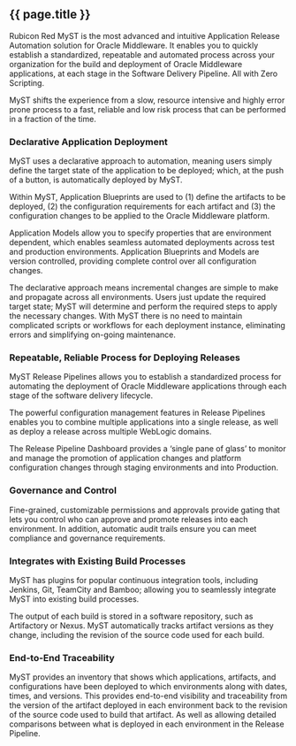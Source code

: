 ## {{ page.title }}

Rubicon Red MyST is the most advanced and intuitive Application Release Automation solution for Oracle Middleware. It enables you to quickly establish a standardized, repeatable and automated process across your organization for the build and deployment of Oracle Middleware applications, at each stage in the Software Delivery Pipeline. All with Zero Scripting.

MyST shifts the experience from a slow, resource intensive and highly error prone process to a fast, reliable and low risk process that can be performed in a fraction of the time. 

### Declarative Application Deployment
MyST uses a declarative approach to automation, meaning users simply define the target state of the application to be deployed; which, at the push of a button, is automatically deployed by MyST.

Within MyST, Application Blueprints are used to (1) define the artifacts to be deployed, (2) the configuration requirements for each artifact and (3) the configuration changes to be applied to the Oracle Middleware platform. 

Application Models allow you to specify properties that are environment dependent, which enables seamless automated deployments across test and production environments. Application Blueprints and Models are version controlled, providing complete control over all configuration changes.

The declarative approach means incremental changes are simple to make and propagate across all environments. Users just update the required target state; MyST will determine and perform the required steps to apply the necessary changes.  With MyST there is no need to maintain complicated scripts or workflows for each deployment instance, eliminating errors and simplifying on-going maintenance.


### Repeatable, Reliable Process for Deploying Releases 
MyST Release Pipelines allows you to establish a standardized process for automating the deployment of Oracle Middleware applications through each stage of the software delivery lifecycle.

The powerful configuration management features in Release Pipelines enables you to combine multiple applications into a single release, as well as deploy a release across multiple WebLogic domains.

The Release Pipeline Dashboard provides a ‘single pane of glass’ to monitor and manage the promotion of application changes and platform configuration changes through staging environments and into Production.


### Governance and Control
Fine-grained, customizable permissions and approvals provide gating that lets you control who can approve and promote releases into each environment. In addition, automatic audit trails ensure you can meet compliance and governance requirements.

### Integrates with Existing Build Processes
MyST has plugins for popular continuous integration tools, including Jenkins, Git, TeamCity and Bamboo; allowing you to seamlessly integrate MyST into existing build processes.


The output of each build is stored in a software repository, such as Artifactory or Nexus. MyST automatically tracks artifact versions as they change, including the revision of the source code used for each build. 

### End-to-End Traceability
MyST provides an inventory that shows which applications, artifacts, and configurations have been deployed to which environments along with dates, times, and versions.
This provides end-to-end visibility and traceability from the version of the artifact deployed in each environment back to the revision of the source code used to build that artifact. As well as allowing detailed comparisons between what is deployed in each environment in the Release Pipeline.

